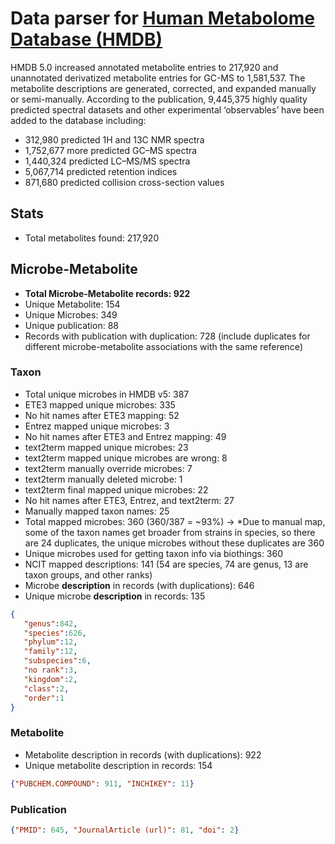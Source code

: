 # Data parser for [Human Metabolome Database (HMDB)]("https://www.hmdb.ca/")

HMDB 5.0 increased annotated metabolite entries to 217,920 and unannotated derivatized metabolite entries for GC-MS to 1,581,537.
The metabolite descriptions are generated, corrected, and expanded manually or semi-manually.
According to the publication, 9,445,375 highly quality predicted spectral datasets and other experimental ‘observables’ have been added to the database including:
- 312,980 predicted 1H and 13C NMR spectra
- 1,752,677 more predicted GC–MS spectra
- 1,440,324 predicted LC–MS/MS spectra
- 5,067,714 predicted retention indices
- 871,680 predicted collision cross-section values

## Stats
- Total metabolites found: 217,920

## Microbe-Metabolite 
- **Total Microbe-Metabolite records: 922**
- Unique Metabolite: 154
- Unique Microbes: 349
- Unique publication: 88
- Records with publication with duplication: 728 (include duplicates for different microbe-metabolite associations with the same reference)

### Taxon 
- Total unique microbes in HMDB v5: 387
- ETE3 mapped unique microbes: 335
- No hit names after ETE3 mapping: 52
- Entrez mapped unique microbes: 3
- No hit names after ETE3 and Entrez mapping: 49
- text2term mapped unique microbes: 23
- text2term mapped unique microbes are wrong: 8
- text2term manually override microbes: 7
- text2term manually deleted microbe: 1
- text2term final mapped unique microbes: 22
- No hit names after ETE3, Entrez, and text2term: 27
- Manually mapped taxon names: 25
- Total mapped microbes: 360 (360/387 = ~93%) → *Due to manual map, some of the taxon names get broader from strains in species, so there are 24 duplicates, the unique microbes without these duplicates are 360
- Unique microbes used for getting taxon info via biothings: 360
- NCIT mapped descriptions: 141 (54 are species, 74 are genus, 13 are taxon groups, and other ranks)
- Microbe **description** in records (with duplications): 646
- Unique microbe **description** in records: 135

```json
{
   "genus":842,
   "species":626,
   "phylum":12,
   "family":12,
   "subspecies":6,
   "no rank":3,
   "kingdom":2,
   "class":2,
   "order":1
}
```

### Metabolite
- Metabolite description in records (with duplications): 922
- Unique metabolite description in records: 154

```json
{"PUBCHEM.COMPOUND": 911, "INCHIKEY": 11}
```

### Publication
```json
{"PMID": 645, "JournalArticle (url)": 81, "doi": 2} 
```


